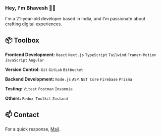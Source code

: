 ### Hey, I'm Bhavesh 👋🏽  

I'm a 21-year-old developer based in India, and I'm passionate about crafting digital experiences. 

 ## 📦 Toolbox

**Frontend Development:** `React` `Next.js` `TypeScript` `Tailwind` `Framer-Motion` `JavaScript` `Angular`
 
**Version Control:** `Git` `GitLab` `Bitbucket`

**Backend Development:** `Node.js` `ASP.NET Core` `Firebase` `Prisma`

**Testing:** `Vitest` `Postman` `Insomnia`

**Others:** `Redux Toolkit` `Zustand`

## 📫 Contact

 For a quick response, [Mail](bhaveshjp2407@gmail.com). 
 